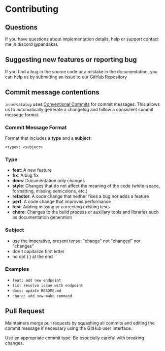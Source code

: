 # Contributing

## Questions

If you have questions about implementation details, help or support contact me in discord @pandakas

## Suggesting new features or reporting bug

If you find a bug in the source code or a mistake in the documentation, you can help us by submitting an issue to our [GitHub Repository](https://github.com/comimafun/catalog-ui/issues/new)

## Commit message contentions

`innercatalog` uses [Conventional Commits](https://www.conventionalcommits.org/en/v1.0.0/) for commit messages. This allows us to automatically generate a changelog and follow a consistent commit message format.

### Commit Message Format

Format that includes a **type** and a **subject**:

```text
<type>: <subject>
```

### Type

- **feat**: A new feature
- **fix**: A bug fix
- **docs**: Documentation only changes
- **style**: Changes that do not affect the meaning of the code (white-space, formatting, missing semicolons, etc.)
- **refactor**: A code change that neither fixes a bug nor adds a feature
- **perf**: A code change that improves performance
- **test**: Adding missing or correcting existing tests
- **chore**: Changes to the build process or auxiliary tools and libraries such as documentation generation

### Subject

- use the imperative, present tense: "change" not "changed" nor "changes"
- don't capitalize first letter
- no dot (.) at the end

### Examples

- `feat: add new endpoint`
- `fix: resolve issue with endpoint`
- `docs: update README.md`
- `chore: add new make command`

## Pull Request

Maintainers merge pull requests by squashing all commits and editing the commit message if necessary using the GitHub user interface.

Use an appropriate commit type. Be especially careful with breaking changes.
